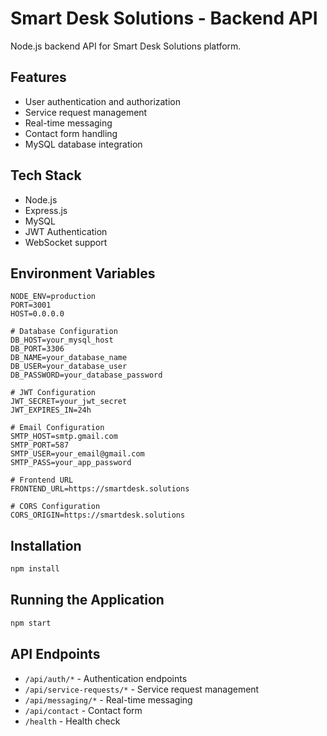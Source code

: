# Smart Desk Solutions - Backend API

Node.js backend API for Smart Desk Solutions platform.

## Features

- User authentication and authorization
- Service request management
- Real-time messaging
- Contact form handling
- MySQL database integration

## Tech Stack

- Node.js
- Express.js
- MySQL
- JWT Authentication
- WebSocket support

## Environment Variables

```env
NODE_ENV=production
PORT=3001
HOST=0.0.0.0

# Database Configuration
DB_HOST=your_mysql_host
DB_PORT=3306
DB_NAME=your_database_name
DB_USER=your_database_user
DB_PASSWORD=your_database_password

# JWT Configuration
JWT_SECRET=your_jwt_secret
JWT_EXPIRES_IN=24h

# Email Configuration
SMTP_HOST=smtp.gmail.com
SMTP_PORT=587
SMTP_USER=your_email@gmail.com
SMTP_PASS=your_app_password

# Frontend URL
FRONTEND_URL=https://smartdesk.solutions

# CORS Configuration
CORS_ORIGIN=https://smartdesk.solutions
```

## Installation

```bash
npm install
```

## Running the Application

```bash
npm start
```

## API Endpoints

- `/api/auth/*` - Authentication endpoints
- `/api/service-requests/*` - Service request management
- `/api/messaging/*` - Real-time messaging
- `/api/contact` - Contact form
- `/health` - Health check
